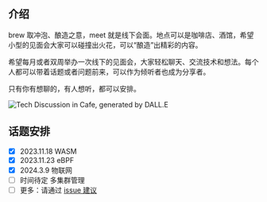 ## 介绍

brew 取冲泡、酿造之意，meet 就是线下会面。地点可以是咖啡店、酒馆，希望小型的见面会大家可以碰撞出火花，可以“酿造”出精彩的内容。

希望每月或者双周举办一次线下的见面会，大家轻松聊天、交流技术和想法。每个人都可以带着话题或者问题前来，可以作为倾听者也成为分享者。

只有你有想聊的，有人想听，都可以安排。

![Tech Discussion in Cafe, generated by DALL.E](https://github.com/co-brew/brew-meet/assets/2224492/340bcca9-b3ed-4c77-bf1f-0c79c96945d1)

## 话题安排

- [x] 2023.11.18 WASM
- [x] 2023.11.23 eBPF
- [x] 2024.3.9 物联网
- [ ] 时间待定 多集群管理
- [ ] 更多：请通过 [issue 建议](https://github.com/co-brew/brew-meet/issues)
